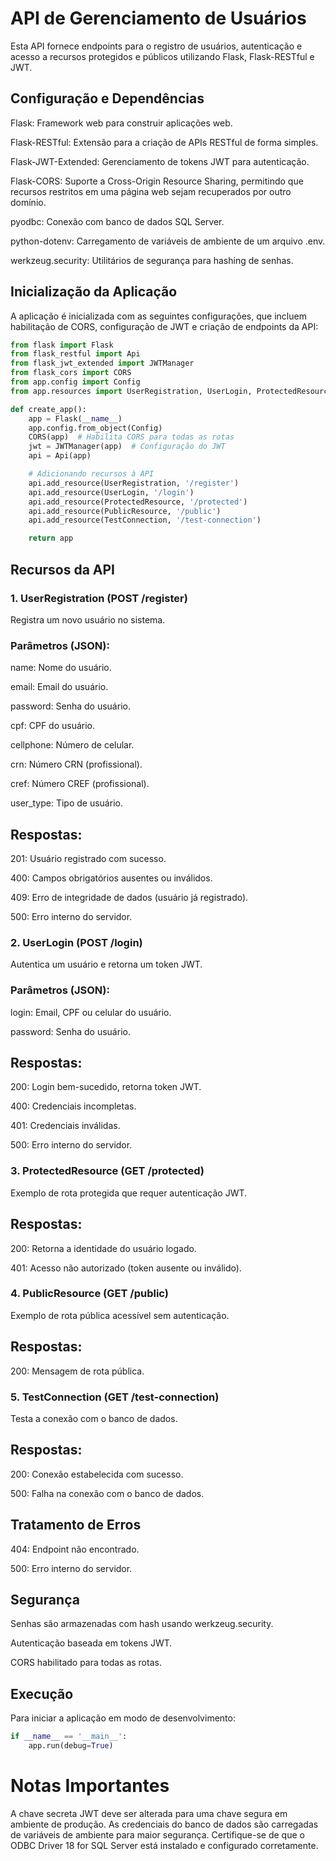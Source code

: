 # API de Gerenciamento de Usuários
Esta API fornece endpoints para o registro de usuários, autenticação e acesso a recursos protegidos e públicos utilizando Flask, Flask-RESTful e JWT.

## Configuração e Dependências
Flask: Framework web para construir aplicações web.

Flask-RESTful: Extensão para a criação de APIs RESTful de forma simples.

Flask-JWT-Extended: Gerenciamento de tokens JWT para autenticação.

Flask-CORS: Suporte a Cross-Origin Resource Sharing, permitindo que recursos restritos em uma página web sejam recuperados por outro domínio.

pyodbc: Conexão com banco de dados SQL Server.

python-dotenv: Carregamento de variáveis de ambiente de um arquivo .env.

werkzeug.security: Utilitários de segurança para hashing de senhas.

## Inicialização da Aplicação
A aplicação é inicializada com as seguintes configurações, que incluem habilitação de CORS, configuração de JWT e criação de endpoints da API:


```python
from flask import Flask
from flask_restful import Api
from flask_jwt_extended import JWTManager
from flask_cors import CORS
from app.config import Config
from app.resources import UserRegistration, UserLogin, ProtectedResource, PublicResource, TestConnection

def create_app():
    app = Flask(__name__)
    app.config.from_object(Config)
    CORS(app)  # Habilita CORS para todas as rotas
    jwt = JWTManager(app)  # Configuração do JWT
    api = Api(app)

    # Adicionando recursos à API
    api.add_resource(UserRegistration, '/register')
    api.add_resource(UserLogin, '/login')
    api.add_resource(ProtectedResource, '/protected')
    api.add_resource(PublicResource, '/public')
    api.add_resource(TestConnection, '/test-connection')

    return app
 ```
## Recursos da API
### 1. UserRegistration (POST /register)
Registra um novo usuário no sistema.

### Parâmetros (JSON):
name: Nome do usuário.

email: Email do usuário.

password: Senha do usuário.

cpf: CPF do usuário.

cellphone: Número de celular.

crn: Número CRN (profissional).

cref: Número CREF (profissional).

user_type: Tipo de usuário.

## Respostas:
201: Usuário registrado com sucesso.

400: Campos obrigatórios ausentes ou inválidos.

409: Erro de integridade de dados (usuário já registrado).

500: Erro interno do servidor.

### 2. UserLogin (POST /login)
Autentica um usuário e retorna um token JWT.

### Parâmetros (JSON):
login: Email, CPF ou celular do usuário.

password: Senha do usuário.

## Respostas:
200: Login bem-sucedido, retorna token JWT.

400: Credenciais incompletas.

401: Credenciais inválidas.

500: Erro interno do servidor.

### 3. ProtectedResource (GET /protected)
Exemplo de rota protegida que requer autenticação JWT.

## Respostas:
200: Retorna a identidade do usuário logado.

401: Acesso não autorizado (token ausente ou inválido).

### 4. PublicResource (GET /public)
Exemplo de rota pública acessível sem autenticação.

## Respostas:
200: Mensagem de rota pública.
### 5. TestConnection (GET /test-connection)
Testa a conexão com o banco de dados.

## Respostas:
200: Conexão estabelecida com sucesso.

500: Falha na conexão com o banco de dados.

## Tratamento de Erros
404: Endpoint não encontrado.

500: Erro interno do servidor.

## Segurança
Senhas são armazenadas com hash usando werkzeug.security.

Autenticação baseada em tokens JWT.

CORS habilitado para todas as rotas.

## Execução
Para iniciar a aplicação em modo de desenvolvimento:


```python
if __name__ == '__main__':
    app.run(debug=True)
```
# Notas Importantes
A chave secreta JWT deve ser alterada para uma chave segura em ambiente de produção.
As credenciais do banco de dados são carregadas de variáveis de ambiente para maior segurança.
Certifique-se de que o ODBC Driver 18 for SQL Server está instalado e configurado corretamente.
